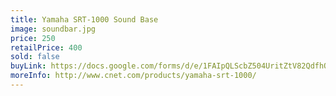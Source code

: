 ```yaml
---
title: Yamaha SRT-1000 Sound Base
image: soundbar.jpg
price: 250
retailPrice: 400
sold: false
buyLink: https://docs.google.com/forms/d/e/1FAIpQLScbZ504UritZtV82QdfhQuVMZgGHU2o9nqQIv8dhNlFesLBEw/viewform?entry.1902462749=Sound+Base
moreInfo: http://www.cnet.com/products/yamaha-srt-1000/
---
```


